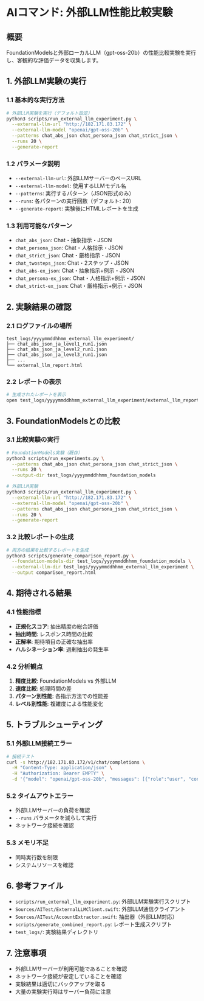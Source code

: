 # AIコマンド: 外部LLM性能比較実験

## 概要
FoundationModelsと外部ローカルLLM（gpt-oss-20b）の性能比較実験を実行し、客観的な評価データを収集します。

## 1. 外部LLM実験の実行

### 1.1 基本的な実行方法
```bash
# 外部LLM実験を実行（デフォルト設定）
python3 scripts/run_external_llm_experiment.py \
  --external-llm-url "http://182.171.83.172" \
  --external-llm-model "openai/gpt-oss-20b" \
  --patterns chat_abs_json chat_persona_json chat_strict_json \
  --runs 20 \
  --generate-report
```

### 1.2 パラメータ説明
- `--external-llm-url`: 外部LLMサーバーのベースURL
- `--external-llm-model`: 使用するLLMモデル名
- `--patterns`: 実行するパターン（JSON形式のみ）
- `--runs`: 各パターンの実行回数（デフォルト: 20）
- `--generate-report`: 実験後にHTMLレポートを生成

### 1.3 利用可能なパターン
- `chat_abs_json`: Chat・抽象指示・JSON
- `chat_persona_json`: Chat・人格指示・JSON
- `chat_strict_json`: Chat・厳格指示・JSON
- `chat_twosteps_json`: Chat・2ステップ・JSON
- `chat_abs-ex_json`: Chat・抽象指示+例示・JSON
- `chat_persona-ex_json`: Chat・人格指示+例示・JSON
- `chat_strict-ex_json`: Chat・厳格指示+例示・JSON

## 2. 実験結果の確認

### 2.1 ログファイルの場所
```
test_logs/yyyymmddhhmm_external_llm_experiment/
├── chat_abs_json_ja_level1_run1.json
├── chat_abs_json_ja_level2_run1.json
├── chat_abs_json_ja_level3_run1.json
├── ...
└── external_llm_report.html
```

### 2.2 レポートの表示
```bash
# 生成されたレポートを表示
open test_logs/yyyymmddhhmm_external_llm_experiment/external_llm_report.html
```

## 3. FoundationModelsとの比較

### 3.1 比較実験の実行
```bash
# FoundationModels実験（既存）
python3 scripts/run_experiments.py \
  --patterns chat_abs_json chat_persona_json chat_strict_json \
  --runs 20 \
  --output-dir test_logs/yyyymmddhhmm_foundation_models

# 外部LLM実験
python3 scripts/run_external_llm_experiment.py \
  --external-llm-url "http://182.171.83.172" \
  --external-llm-model "openai/gpt-oss-20b" \
  --patterns chat_abs_json chat_persona_json chat_strict_json \
  --runs 20 \
  --generate-report
```

### 3.2 比較レポートの生成
```bash
# 両方の結果を比較するレポートを生成
python3 scripts/generate_comparison_report.py \
  --foundation-models-dir test_logs/yyyymmddhhmm_foundation_models \
  --external-llm-dir test_logs/yyyymmddhhmm_external_llm_experiment \
  --output comparison_report.html
```

## 4. 期待される結果

### 4.1 性能指標
- **正規化スコア**: 抽出精度の総合評価
- **抽出時間**: レスポンス時間の比較
- **正解率**: 期待項目の正確な抽出率
- **ハルシネーション率**: 過剰抽出の発生率

### 4.2 分析観点
1. **精度比較**: FoundationModels vs 外部LLM
2. **速度比較**: 処理時間の差
3. **パターン別性能**: 各指示方法での性能差
4. **レベル別性能**: 複雑度による性能変化

## 5. トラブルシューティング

### 5.1 外部LLM接続エラー
```bash
# 接続テスト
curl -s http://182.171.83.172/v1/chat/completions \
  -H "Content-Type: application/json" \
  -H "Authorization: Bearer EMPTY" \
  -d '{"model": "openai/gpt-oss-20b", "messages": [{"role":"user", "content":"test"}]}'
```

### 5.2 タイムアウトエラー
- 外部LLMサーバーの負荷を確認
- `--runs` パラメータを減らして実行
- ネットワーク接続を確認

### 5.3 メモリ不足
- 同時実行数を制限
- システムリソースを確認

## 6. 参考ファイル

- `scripts/run_external_llm_experiment.py`: 外部LLM実験実行スクリプト
- `Sources/AITest/ExternalLLMClient.swift`: 外部LLM通信クライアント
- `Sources/AITest/AccountExtractor.swift`: 抽出器（外部LLM対応）
- `scripts/generate_combined_report.py`: レポート生成スクリプト
- `test_logs/`: 実験結果ディレクトリ

## 7. 注意事項

- 外部LLMサーバーが利用可能であることを確認
- ネットワーク接続が安定していることを確認
- 実験結果は適切にバックアップを取る
- 大量の実験実行時はサーバー負荷に注意
